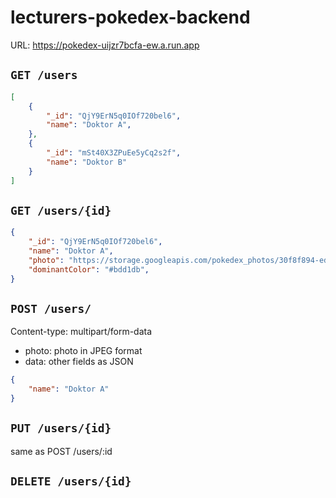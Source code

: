 # lecturers-pokedex-backend

URL: https://pokedex-uijzr7bcfa-ew.a.run.app

## `GET /users`

```JSON
[
    {
        "_id": "QjY9ErN5q0IOf720bel6",
        "name": "Doktor A",
    },
    {
        "_id": "mSt40X3ZPuEe5yCq2s2f",
        "name": "Doktor B"
    }
]
```

## `GET /users/{id}`

```JSON
{
    "_id": "QjY9ErN5q0IOf720bel6",
    "name": "Doktor A",
    "photo": "https://storage.googleapis.com/pokedex_photos/30f8f894-ed8f-11ed-8473-2cf05de1978c.jpeg",
    "dominantColor": "#bdd1db",
}
```

## `POST /users/`

Content-type: multipart/form-data
- photo: photo in JPEG format
- data: other fields as JSON
```JSON
{
    "name": "Doktor A"
}
```

## `PUT /users/{id}`
same as POST /users/:id

## `DELETE /users/{id}`